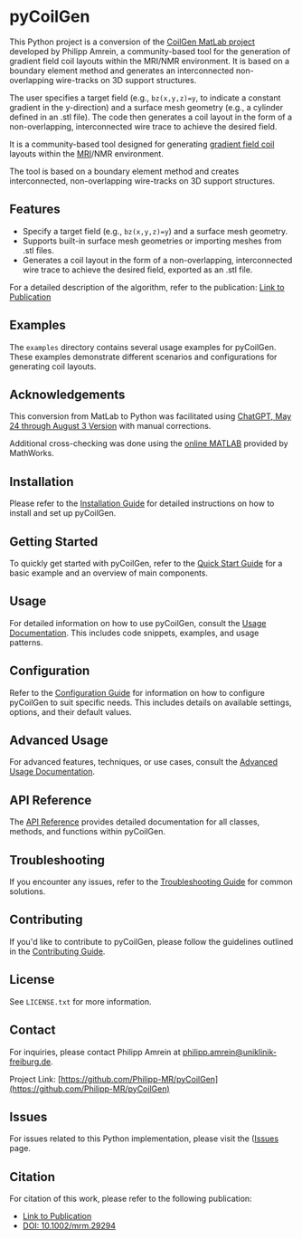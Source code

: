 # pyCoilGen
This Python project is a conversion of the [CoilGen MatLab project](https://github.com/Philipp-MR/CoilGen) developed by Philipp Amrein, a community-based tool for the generation of gradient field coil layouts within the MRI/NMR environment. It is based on a boundary element method and generates an interconnected non-overlapping wire-tracks on 3D support structures.

The user specifies a target field (e.g., `bz(x,y,z)=y`, to indicate a constant gradient in the y-direction) and a surface mesh geometry (e.g., a cylinder defined in an .stl file). The code then generates a coil layout in the form of a non-overlapping, interconnected wire trace to achieve the desired field.

It is a community-based tool designed for generating [gradient field coil](https://mriquestions.com/gradient-coils.html) layouts within the
[MRI](https://en.wikipedia.org/wiki/Magnetic_resonance_imaging)/NMR environment.

The tool is based on a boundary element method and creates interconnected, non-overlapping wire-tracks on 3D support structures.

## Features

- Specify a target field (e.g., `bz(x,y,z)=y`) and a surface mesh geometry.
- Supports built-in surface mesh geometries or importing meshes from .stl files.
- Generates a coil layout in the form of a non-overlapping, interconnected wire trace to achieve the desired field, exported as an .stl file.

For a detailed description of the algorithm, refer to the publication: [Link to Publication](https://onlinelibrary.wiley.com/doi/10.1002/mrm.29294)

## Examples

The `examples` directory contains several usage examples for pyCoilGen. These examples demonstrate different scenarios and configurations for generating coil layouts.

## Acknowledgements

This conversion from MatLab to Python was facilitated using [ChatGPT, May 24 through August 3 Version](https://chat.openai.com) with manual corrections. 

Additional cross-checking was done using the [online MATLAB](https://matlab.mathworks.com/) provided by MathWorks.

## Installation

Please refer to the [Installation Guide](docs/installation.md) for detailed instructions on how to install and set up pyCoilGen.

## Getting Started

To quickly get started with pyCoilGen, refer to the [Quick Start Guide](docs/quick_start.md) for a basic example and an overview of main components.

## Usage

For detailed information on how to use pyCoilGen, consult the [Usage Documentation](docs/usage.md). This includes code snippets, examples, and usage patterns.

## Configuration

Refer to the [Configuration Guide](docs/configuration.md) for information on how to configure pyCoilGen to suit specific needs. This includes details on available settings, options, and their default values.

## Advanced Usage

For advanced features, techniques, or use cases, consult the [Advanced Usage Documentation](docs/advanced_usage.md).

## API Reference

The [API Reference](docs/api_reference.md) provides detailed documentation for all classes, methods, and functions within pyCoilGen.

## Troubleshooting

If you encounter any issues, refer to the [Troubleshooting Guide](docs/troubleshooting.md) for common solutions.

## Contributing

If you'd like to contribute to pyCoilGen, please follow the guidelines outlined in the [Contributing Guide](CONTRIBUTING.md).

## License

See `LICENSE.txt` for more information.

## Contact

For inquiries, please contact Philipp Amrein at philipp.amrein@uniklinik-freiburg.de.

Project Link: [https://github.com/Philipp-MR/pyCoilGen](https://github.com/Philipp-MR/pyCoilGen)

## Issues

For issues related to this Python implementation, please visit the ([Issues](https://github.com/kev-m/pyCoilGen/issues) page.

## Citation

For citation of this work, please refer to the following publication:
- [Link to Publication](https://onlinelibrary.wiley.com/doi/10.1002/mrm.29294)
- [DOI: 10.1002/mrm.29294](https://doi.org/10.1002/mrm.29294)
